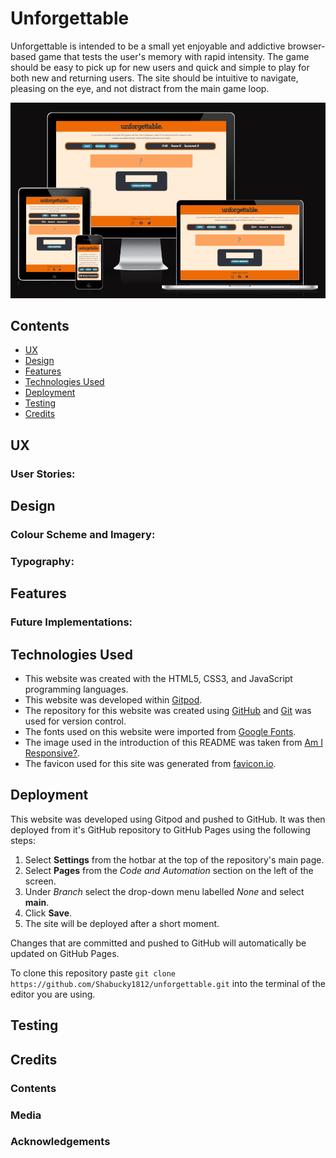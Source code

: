 # Unforgettable
Unforgettable is intended to be a small yet enjoyable and addictive browser-based game that tests the user's memory with rapid intensity. The game should be easy to pick up for new users and quick and simple to play for both new and returning users. The site should be intuitive to navigate, pleasing on the eye, and not distract from the main game loop.

![Am I Responsive image depicting the unforgettable website adapting to multiple screen sizes](assets/images/amiresponsive-unforgettable.png)
## Contents
- [UX](#ux)  
- [Design](#design)  
- [Features](#features)  
- [Technologies Used](#technologies-used)  
- [Deployment](#deployment)  
- [Testing](#testing)  
- [Credits](#credits)  

## UX
### User Stories:  

## Design
### Colour Scheme and Imagery:

### Typography:

## Features

### Future Implementations:

## Technologies Used

- This website was created with the HTML5, CSS3, and JavaScript programming languages.  
- This website was developed within [Gitpod](https://www.gitpod.io/).  
- The repository for this website was created using [GitHub](https://github.com/) and [Git](https://git-scm.com/) was used for version control.  
- The fonts used on this website were imported from [Google Fonts](https://fonts.google.com/about).  
- The image used in the introduction of this README was taken from [Am I Responsive?](https://ui.dev/amiresponsive).  
- The favicon used for this site was generated from [favicon.io](https://favicon.io/).

## Deployment

This website was developed using Gitpod and pushed to GitHub. It was then deployed from it's GitHub repository to GitHub Pages using the following steps:  
1. Select **Settings** from the hotbar at the top of the repository's main page.
2. Select **Pages** from the _Code and Automation_ section on the left of the screen.
3. Under _Branch_ select the drop-down menu labelled _None_ and select **main**.
4. Click **Save**.
5. The site will be deployed after a short moment.  

Changes that are committed and pushed to GitHub will automatically be updated on GitHub Pages.

To clone this repository paste `git clone https://github.com/Shabucky1812/unforgettable.git` into the terminal of the editor you are using.  

## Testing  

## Credits
### Contents  
  
### Media  

### Acknowledgements  
